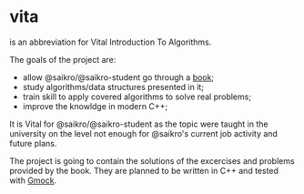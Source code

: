 # vita
is an abbreviation for Vital Introduction To Algorithms.

The goals of the project are:
* allow @saikro/@saikro-student go through a [book](https://mitpress.mit.edu/books/introduction-algorithms);
* study algorithms/data structures presented in it;
* train skill to apply covered algorithms to solve real problems;
* improve the knowldge in modern C++;

It is Vital for @saikro/@saikro-student as the topic were taught in the university on the level not enough for @saikro's current job activity and future plans.

The project is going to contain the solutions of the excercises and problems provided by the book. They are planned to be written in C++ and tested with [Gmock](https://github.com/google/googlemock).




